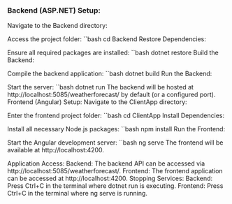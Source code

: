 ### Backend (ASP.NET) Setup:
Navigate to the Backend directory:

Access the project folder:
``bash
cd Backend
Restore Dependencies:

Ensure all required packages are installed:
``bash
dotnet restore
Build the Backend:

Compile the backend application:
``bash
dotnet build
Run the Backend:

Start the server:
``bash
dotnet run
The backend will be hosted at http://localhost:5085/weatherforecast/ by default (or a configured port).
Frontend (Angular) Setup:
Navigate to the ClientApp directory:

Enter the frontend project folder:
``bash
cd ClientApp
Install Dependencies:

Install all necessary Node.js packages:
``bash
npm install
Run the Frontend:

Start the Angular development server:
``bash
ng serve
The frontend will be available at http://localhost:4200.

Application Access:
Backend: The backend API can be accessed via http://localhost:5085/weatherforecast/.
Frontend: The frontend application can be accessed at http://localhost:4200.
Stopping Services:
Backend: Press Ctrl+C in the terminal where dotnet run is executing.
Frontend: Press Ctrl+C in the terminal where ng serve is running.
